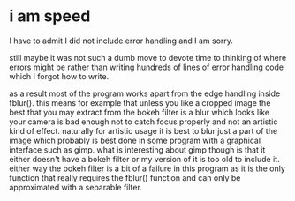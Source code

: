 # i am speed

I have to admit I did not include error handling and I am sorry.

still maybe it was not such a dumb move to devote time to thinking of where errors might be rather than writing hundreds of lines of error handling code which I forgot how to write.

as a result most of the program works apart from the edge handling inside fblur(). this means for example that unless you like a cropped image the best that you may extract from the bokeh filter is a blur which looks like your camera is bad enough not to catch focus properly and not an artistic kind of effect. naturally for artistic usage it is best to blur just a part of the image which probably is best done in some program with a graphical interface such as gimp. what is interesting about gimp though is that it either doesn't have a bokeh filter or my version of it is too old to include it. either way the bokeh filter is a bit of a failure in this program as it is the only function that really requires the fblur() function and can only be approximated with a separable filter.
